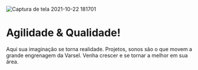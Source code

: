 ![Captura de tela 2021-10-22 181701](https://user-images.githubusercontent.com/85264247/138524158-c570b064-44d9-4658-a8dc-6b1d7647731a.png)


# Agilidade & Qualidade!
Aqui sua imaginação se torna realidade. Projetos, sonos são o que movem a grande engrenagem da Varsel. Venha crescer e se tornar a melhor em sua área.
<!-- 
### Oque nós fazemos ?
Nosso time desenvolve & ajuda empresas a atingirem seu potencial maximo. como? Nós da varsel criamos toda a solução web que a sua empresa precisa. Aplicativos web, mobile & desktop. -->
